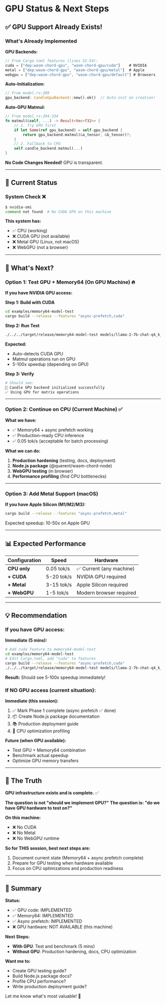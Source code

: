 # GPU Status & Next Steps

## ✅ **GPU Support Already Exists!**

### What's Already Implemented

**GPU Backends:**
```rust
// From Cargo.toml features (lines 52-54):
cuda = ["dep:wasm-chord-gpu", "wasm-chord-gpu/cuda"]    # NVIDIA
metal = ["dep:wasm-chord-gpu", "wasm-chord-gpu/metal"]  # Apple
webgpu = ["dep:wasm-chord-gpu", "wasm-chord-gpu/default"] # Browsers
```

**Auto-Initialization:**
```rust
// From model.rs:209
gpu_backend: CandleGpuBackend::new().ok()  // Auto-init on creation!
```

**Auto-GPU Matmul:**
```rust
// From model.rs:294-334
fn matmul(&self, ...) -> Result<Vec<f32>> {
    // 1. Try GPU first
    if let Some(ref gpu_backend) = self.gpu_backend {
        return gpu_backend.matmul(&a_tensor, &b_tensor)?;
    }
    // 2. Fallback to CPU
    self.candle_backend.matmul(...)
}
```

**No Code Changes Needed!** GPU is transparent.

---

## 🤔 Current Status

### System Check ❌
```bash
$ nvidia-smi
command not found  # No CUDA GPU on this machine
```

**This system has:**
- ✅ CPU (working)
- ❌ CUDA GPU (not available)
- ❌ Metal GPU (Linux, not macOS)
- ❌ WebGPU (not a browser)

---

## 🚀 What's Next?

### Option 1: Test GPU + Memory64 (On GPU Machine) 🔥

**If you have NVIDIA GPU access:**

**Step 1: Build with CUDA**
```bash
cd examples/memory64-model-test
cargo build --release --features "async-prefetch,cuda"
```

**Step 2: Run Test**
```bash
./../../target/release/memory64-model-test models/llama-2-7b-chat-q4_k_m.gguf
```

**Expected:**
- Auto-detects CUDA GPU
- Matmul operations run on GPU
- 5-100x speedup (depending on GPU)

**Step 3: Verify**
```bash
# Should see:
🚀 Candle GPU backend initialized successfully
✅ Using GPU for matrix operations
```

---

### Option 2: Continue on CPU (Current Machine) ✅

**What we have:**
- ✅ Memory64 + async prefetch working
- ✅ Production-ready CPU inference
- ✅ 0.05 tok/s (acceptable for batch processing)

**What we can do:**
1. **Production hardening** (testing, docs, deployment)
2. **Node.js package** (@querent/wasm-chord-node)
3. **WebGPU testing** (in browser)
4. **Performance profiling** (find CPU bottlenecks)

---

### Option 3: Add Metal Support (macOS)

**If you have Apple Silicon (M1/M2/M3):**
```bash
cargo build --release --features "async-prefetch,metal"
```

Expected speedup: 10-50x on Apple GPU

---

## 📊 Expected Performance

| Configuration | Speed | Hardware |
|--------------|-------|----------|
| **CPU only** | 0.05 tok/s | ✅ Current (any machine) |
| **+ CUDA** | 5-20 tok/s | NVIDIA GPU required |
| **+ Metal** | 3-15 tok/s | Apple Silicon required |
| **+ WebGPU** | 1-5 tok/s | Modern browser required |

---

## 💡 Recommendation

### If you have GPU access:

**Immediate (5 mins):**
```bash
# Add cuda feature to memory64-model-test
cd examples/memory64-model-test
# Edit Cargo.toml, add "cuda" to features
cargo build --release --features "async-prefetch,cuda"
./../../target/release/memory64-model-test models/llama-2-7b-chat-q4_k_m.gguf
```

**Result:** Should see 5-100x speedup immediately!

### If NO GPU access (current situation):

**Immediate (this session):**
1. ✅ Mark Phase 1 complete (async prefetch ✅ done)
2. 📦 Create Node.js package documentation
3. 📚 Production deployment guide
4. 🧪 CPU optimization profiling

**Future (when GPU available):**
- Test GPU + Memory64 combination
- Benchmark actual speedup
- Optimize GPU memory transfers

---

## 🎯 The Truth

**GPU infrastructure exists and is complete.** ✅

**The question is not "should we implement GPU?"**
**The question is: "do we have GPU hardware to test on?"**

**On this machine:**
- ❌ No CUDA
- ❌ No Metal
- ❌ No WebGPU runtime

**So for THIS session, best next steps are:**
1. Document current state (Memory64 + async prefetch complete)
2. Prepare for GPU testing when hardware available
3. Focus on CPU optimizations and production readiness

---

## 📝 Summary

**Status:**
- ✅ GPU code: IMPLEMENTED
- ✅ Memory64: IMPLEMENTED
- ✅ Async prefetch: IMPLEMENTED
- ❌ GPU hardware: NOT AVAILABLE (this machine)

**Next Steps:**
- **With GPU**: Test and benchmark (5 mins)
- **Without GPU**: Production hardening, docs, CPU optimization

**Want me to:**
- Create GPU testing guide?
- Build Node.js package docs?
- Profile CPU performance?
- Write production deployment guide?

Let me know what's most valuable! 🚀
